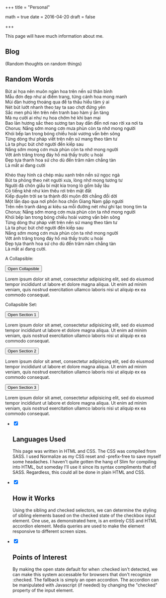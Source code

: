 +++
title = "Personal"

math = true
date = 2016-04-20
draft = false

+++

This page will have much information about me. 

## Blog
(Random thoughts on random things)


## Random Words
Bút ai họa nên muôn ngàn hoa trên nền sứ thân bình  
Mẫu đơn đẹp như ai điểm trang, từng cánh hoa mong manh  
Mùi đàn hương thoáng qua để ta thấu hiểu tâm ý ai  
Nét bút lướt nhanh theo tay ta sao chợt đứng yên  
Sắc men phủ lên trên nền tranh bao hàm ý ẩn tàng  
Mà nụ cười ai như nụ hoa chớm hé khi ban mai  
Bao làn hương sắc theo sương tan bay dần đến nơi nao rời xa nơi ta  
Chorus: Nắng sớm mong cơn mưa phùn còn ta nhớ mong người  
Khói bếp lan trong bóng chiều hoài vương vấn bên sông  
Từng dòng thư pháp viết trên nền sứ mang theo tâm tư  
Là ta phục bút chờ người đến kiếp sau  
Nắng sớm mong cơn mưa phùn còn ta nhớ mong người  
Vớt ánh trăng trong đáy hồ mà thấy trước u hoài  
Đẹp tựa thanh hoa sứ cho dù đến trăm năm chẳng tàn  
Là mắt ai đang cười  

Khéo thay hình cá chép màu xanh trên nền sứ ngọc ngà  
Bút ta phỏng theo nét người xưa, lòng nhớ mong tương tư   
Người đã chôn giấu bí mật kia trong lò gốm bấy lâu  
Có tiếng khẽ như kim thêu rơi trên mặt đất  
Kiếp duyên trời se ta thành đôi muôn đời chẳng đổi dời  
Một lần dạo qua nơi phồn hoa chốn Giang Nam gặp người  
Trên nền tranh dáng ai kiêu sa mỗi đường nét như ghi tạc trong tim ta  
Chorus: Nắng sớm mong cơn mưa phùn còn ta nhớ mong người  
Khói bếp lan trong bóng chiều hoài vương vấn bên sông  
Từng dòng thư pháp viết trên nền sứ mang theo tâm tư  
Là ta phục bút chờ người đến kiếp sau  
Nắng sớm mong cơn mưa phùn còn ta nhớ mong người  
Vớt ánh trăng trong đáy hồ mà thấy trước u hoài  
Đẹp tựa thanh hoa sứ cho dù đến trăm năm chẳng tàn  
Là mắt ai đang cười.  

<p>A Collapsible:</p>
<button class="collapsible">Open Collapsible</button>
<div class="content">
  <p>Lorem ipsum dolor sit amet, consectetur adipisicing elit, sed do eiusmod tempor incididunt ut labore et dolore magna aliqua. Ut enim ad minim veniam, quis nostrud exercitation ullamco laboris nisi ut aliquip ex ea commodo consequat.</p>
</div>

<p>Collapsible Set:</p>
<button class="collapsible">Open Section 1</button>
<div class="content">
  <p>Lorem ipsum dolor sit amet, consectetur adipisicing elit, sed do eiusmod tempor incididunt ut labore et dolore magna aliqua. Ut enim ad minim veniam, quis nostrud exercitation ullamco laboris nisi ut aliquip ex ea commodo consequat.</p>
</div>
<button class="collapsible">Open Section 2</button>
<div class="content">
  <p>Lorem ipsum dolor sit amet, consectetur adipisicing elit, sed do eiusmod tempor incididunt ut labore et dolore magna aliqua. Ut enim ad minim veniam, quis nostrud exercitation ullamco laboris nisi ut aliquip ex ea commodo consequat.</p>
</div>
<button class="collapsible">Open Section 3</button>
<div class="content">
  <p>Lorem ipsum dolor sit amet, consectetur adipisicing elit, sed do eiusmod tempor incididunt ut labore et dolore magna aliqua. Ut enim ad minim veniam, quis nostrud exercitation ullamco laboris nisi ut aliquip ex ea commodo consequat.</p>
</div>

<ul>
  <li>
    <input type="checkbox" checked>
    <i></i>
    <h2>Languages Used</h2>
    <p>This page was written in HTML and CSS. The CSS was compiled from SASS. I used Normalize as my CSS reset and -prefix-free to save myself some headaches. I haven't quite gotten the hang of Slim for compiling into HTML, but someday I'll use it since its syntax compliments that of SASS. Regardless, this could all be done in plain HTML and CSS.</p>
  </li>
  <li>
    <input type="checkbox" checked>
    <i></i>
    <h2>How it Works</h2>
    <p>Using the sibling and checked selectors, we can determine the styling of sibling elements based on the checked state of the checkbox input element. One use, as demonstrated here, is an entirely CSS and HTML accordion element. Media queries are used to make the element responsive to different screen sizes.</p>
  </li>
  <li>
    <input type="checkbox" checked>
    <i></i>
    <h2>Points of Interest</h2>
    <p>By making the open state default for when :checked isn't detected, we can make this system accessable for browsers that don't recognize :checked. The fallback is simply an open accordion. The accordion can be manipulated with Javascript (if needed) by changing the "checked" property of the input element.</p>
  </li>
</ul>
